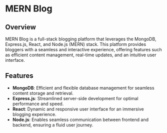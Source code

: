 # MERN Blog

## Overview

MERN Blog is a full-stack blogging platform that leverages the MongoDB, Express.js, React, and Node.js (MERN) stack. This platform provides bloggers with a seamless and interactive experience, offering features such as efficient content management, real-time updates, and an intuitive user interface.

## Features

- **MongoDB**: Efficient and flexible database management for seamless content storage and retrieval.
- **Express.js**: Streamlined server-side development for optimal performance and speed.
- **React**: Dynamic and responsive user interface for an immersive blogging experience.
- **Node.js**: Enables seamless communication between frontend and backend, ensuring a fluid user journey.
